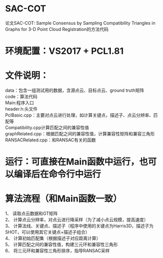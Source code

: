 # SAC-COT
论文SAC-COT: Sample Consensus by Sampling Compatibility Triangles in Graphs for 3-D Point Cloud Registration的方法代码

# 环境配置：VS2017 + PCL1.81

# 文件说明：
data：包含一组测试用的数据，含源点云、目标点云、ground truth矩阵  
code：算法代码  
    Main:程序入口  
    header.h:头文件  
    PclBasic.cpp：主要对点云进行处理，如计算关键点，描述子、点云分辨率、匹配等  
    Compatibility.cpp计算匹配之间的兼容性值  
    graphRelated.cpp：根据匹配之间的兼容性值，计算兼容性矩阵和兼容三角形  
    RANSACRelated.cpp：和RANSAC有关的函数  
    
# 运行：可直接在Main函数中运行，也可以编译后在命令行中运行  

# 算法流程（和Main函数一致）  
1、 读取点云数据和GT矩阵  
2、 计算点云分辨率，对点云进行降采样（为了减小点云规模，提高速度）  
3、 计算法线、关键点、描述子（程序中使用的关键点为Harris3D，描述子为SHOT，可以使用其它关键点+描述子组合）  
4、 计算初始匹配集（根据描述子对应距离计算）  
5、 计算匹配之间的兼容性值，构建三元环和兼容性三角形  
6、 将三元环和兼容性三角形排序，指导RANSAC采样  
